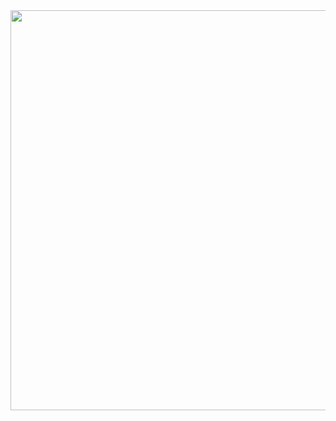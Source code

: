 <div id="header" align="center">
  <img src="https://img-cdn.magiceden.dev/rs:fit:640:640:0:0/plain/https://ipfs.io/ipfs/bafybeiezjr5nbs2lbzvp2tv6xojguzruckqigqyojljz46dot3bpu5jiyy/718.gif" width="640"/>
</div>
